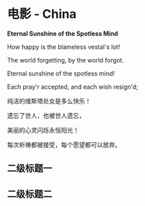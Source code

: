 # 电影 - China

**Eternal Sunshine of the Spotless Mind**

How happy is the blameless vestal's lot!

The world forgetting, by the world forgot.

Eternal sunshine of the spotless mind!

Each pray'r accepted, and each wish resign'd;

纯洁的维斯塔处女是多么快乐！

遗忘了世人，也被世人遗忘，

美丽的心灵闪烁永恒阳光！

每次祈祷都被接受，每个愿望都可以放弃。

## 二级标题一

## 二级标题二
